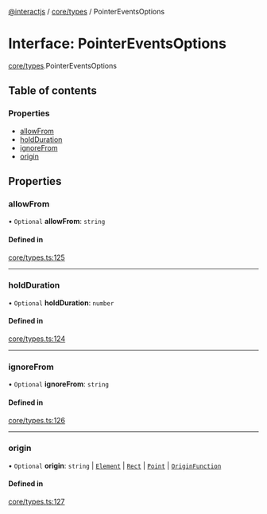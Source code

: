 [@interactjs](../README.md) / [core/types](../modules/core_types.md) / PointerEventsOptions

# Interface: PointerEventsOptions

[core/types](../modules/core_types.md).PointerEventsOptions

## Table of contents

### Properties

- [allowFrom](core_types.PointerEventsOptions.md#allowfrom)
- [holdDuration](core_types.PointerEventsOptions.md#holdduration)
- [ignoreFrom](core_types.PointerEventsOptions.md#ignorefrom)
- [origin](core_types.PointerEventsOptions.md#origin)

## Properties

### allowFrom

• `Optional` **allowFrom**: `string`

#### Defined in

[core/types.ts:125](https://github.com/taye/interact.js/blob/d3d47461/packages/@interactjs/core/types.ts#L125)

___

### holdDuration

• `Optional` **holdDuration**: `number`

#### Defined in

[core/types.ts:124](https://github.com/taye/interact.js/blob/d3d47461/packages/@interactjs/core/types.ts#L124)

___

### ignoreFrom

• `Optional` **ignoreFrom**: `string`

#### Defined in

[core/types.ts:126](https://github.com/taye/interact.js/blob/d3d47461/packages/@interactjs/core/types.ts#L126)

___

### origin

• `Optional` **origin**: `string` \| [`Element`](../modules/core_types.md#element) \| [`Rect`](core_types.Rect.md) \| [`Point`](core_types.Point.md) \| [`OriginFunction`](../modules/core_types.md#originfunction)

#### Defined in

[core/types.ts:127](https://github.com/taye/interact.js/blob/d3d47461/packages/@interactjs/core/types.ts#L127)

